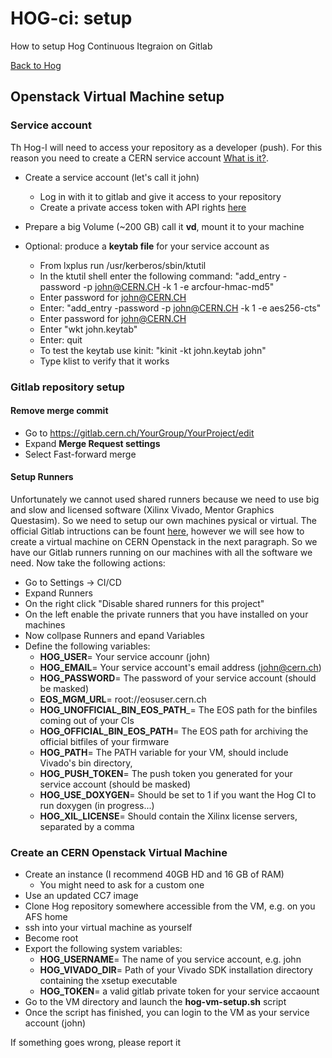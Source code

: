 # HOG-ci: setup
How to setup Hog Continuous Itegraion on Gitlab

[Back to Hog](../README.md)

## Openstack Virtual Machine setup
### Service account
Th Hog-I will need to access your repository as a developer (push).
For this reason you need to create a CERN service account [What is it?](https://account.cern.ch/account/Help/?kbid=011010).
- Create a service account (let's call it john)
  - Log in with it to gitlab and give it access to your repository
  - Create a private access token with API rights [here](https://gitlab.cern.ch/profile/personal_access_tokens)
- Prepare a big Volume (~200 GB) call it __vd__, mount it to your machine

- Optional: produce a __keytab file__ for your service account as
    - From lxplus run /usr/kerberos/sbin/ktutil
    - In the ktutil shell enter the following command: "add_entry -password -p john@CERN.CH -k 1 -e arcfour-hmac-md5"
    - Enter password for john@CERN.CH 
    - Enter:  "add_entry -password -p john@CERN.CH -k 1 -e aes256-cts"
    - Enter password for john@CERN.CH
    - Enter "wkt john.keytab"
    - Enter: quit
    - To test the keytab use kinit: "kinit -kt john.keytab john"
    - Type klist to verify that it works

### Gitlab repository setup
#### Remove merge commit
- Go to https://gitlab.cern.ch/YourGroup/YourProject/edit
- Expand __Merge Request settings__ 
- Select Fast-forward merge

#### Setup Runners
Unfortunately we cannot used shared runners because we need to use big and slow and licensed software (Xilinx Vivado, Mentor Graphics Questasim). So we need to setup our own machines pysical or virtual.
The official Gitlab intructions can be fount [here](https://docs.gitlab.com/runner/install/), however we will see how to create a virtual machine on CERN Openstack in the next paragraph.
So we have our Gitlab runners running on our machines with all the software we need.
Now take the following actions:
- Go to Settings -> CI/CD
- Expand Runners
- On the right click "Disable shared runners for this project"
- On the left enable the private runners that you have installed on your machines
- Now collpase Runners and epand Variables
- Define the following variables:
  - __HOG_USER__= Your service accounr (john)
  - __HOG_EMAIL__= Your service account's email  address (john@cern.ch)
  - __HOG_PASSWORD__= The password of your service account (should be masked)
  - __EOS_MGM_URL__= root://eosuser.cern.ch
  - __HOG_UNOFFICIAL_BIN_EOS_PATH___= The EOS path for the binfiles coming out of your CIs
  - __HOG_OFFICIAL_BIN_EOS_PATH__= The EOS path for archiving the official bitfiles of your firmware
  - __HOG_PATH__= The PATH variable for your VM, should include Vivado's bin directory, 
  - __HOG_PUSH_TOKEN__= The push token you generated for your service account (should be masked)
  - __HOG_USE_DOXYGEN__= Should be set to 1 if you want the Hog CI to run doxygen (in progress...)
  - __HOG_XIL_LICENSE__= Should contain the Xilinx license servers, separated by a comma

### Create an CERN Openstack Virtual Machine
- Create an instance (I recommend 40GB HD and 16 GB of RAM)
    - You might need to ask for a custom one
- Use an updated CC7 image
- Clone Hog repository somewhere accessible from the VM, e.g. on you AFS home
- ssh into your virtual machine as yourself
- Become root
- Export the following system variables:
  - __HOG_USERNAME__= The name of you service account, e.g. john
  - __HOG_VIVADO_DIR__= Path of your Vivado SDK installation directory containing the xsetup executable
  - __HOG_TOKEN__= a valid gitlab private token for your service accaount
- Go to the VM directory and launch the __hog-vm-setup.sh__ script
- Once the script has finished, you can login to the VM as your service account (john)

If something goes wrong, please report it

